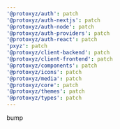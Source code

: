```yaml
---
'@protoxyz/auth': patch
'@protoxyz/auth-nextjs': patch
'@protoxyz/auth-node': patch
'@protoxyz/auth-providers': patch
'@protoxyz/auth-react': patch
'pxyz': patch
'@protoxyz/client-backend': patch
'@protoxyz/client-frontend': patch
'@protoxyz/components': patch
'@protoxyz/icons': patch
'@protoxyz/media': patch
'@protoxyz/core': patch
'@protoxyz/themes': patch
'@protoxyz/types': patch
---
```


bump
